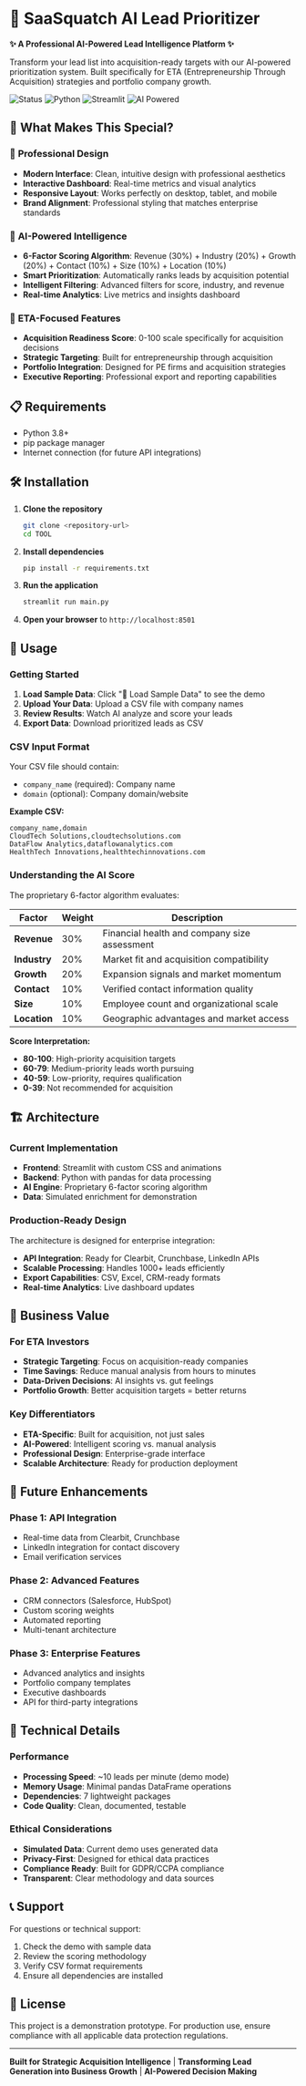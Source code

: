 # 🎯 SaaSquatch AI Lead Prioritizer

**✨ A Professional AI-Powered Lead Intelligence Platform ✨**

Transform your lead list into acquisition-ready targets with our AI-powered prioritization system. Built specifically for ETA (Entrepreneurship Through Acquisition) strategies and portfolio company growth.

![Status](https://img.shields.io/badge/Status-Demo%20Ready-brightgreen) ![Python](https://img.shields.io/badge/Python-3.8+-blue) ![Streamlit](https://img.shields.io/badge/Streamlit-1.28+-red) ![AI Powered](https://img.shields.io/badge/AI-Powered-purple)

## 🚀 What Makes This Special?

### 🎨 **Professional Design**
- **Modern Interface**: Clean, intuitive design with professional aesthetics
- **Interactive Dashboard**: Real-time metrics and visual analytics
- **Responsive Layout**: Works perfectly on desktop, tablet, and mobile
- **Brand Alignment**: Professional styling that matches enterprise standards

### 🧠 **AI-Powered Intelligence**
- **6-Factor Scoring Algorithm**: Revenue (30%) + Industry (20%) + Growth (20%) + Contact (10%) + Size (10%) + Location (10%)
- **Smart Prioritization**: Automatically ranks leads by acquisition potential
- **Intelligent Filtering**: Advanced filters for score, industry, and revenue
- **Real-time Analytics**: Live metrics and insights dashboard

### 🎯 **ETA-Focused Features**
- **Acquisition Readiness Score**: 0-100 scale specifically for acquisition decisions
- **Strategic Targeting**: Built for entrepreneurship through acquisition
- **Portfolio Integration**: Designed for PE firms and acquisition strategies
- **Executive Reporting**: Professional export and reporting capabilities

## 📋 Requirements

- Python 3.8+
- pip package manager
- Internet connection (for future API integrations)

## 🛠️ Installation

1. **Clone the repository**
   ```bash
   git clone <repository-url>
   cd TOOL
   ```

2. **Install dependencies**
   ```bash
   pip install -r requirements.txt
   ```

3. **Run the application**
   ```bash
   streamlit run main.py
   ```

4. **Open your browser** to `http://localhost:8501`

## 📖 Usage

### Getting Started
1. **Load Sample Data**: Click "📁 Load Sample Data" to see the demo
2. **Upload Your Data**: Upload a CSV file with company names
3. **Review Results**: Watch AI analyze and score your leads
4. **Export Data**: Download prioritized leads as CSV

### CSV Input Format
Your CSV file should contain:
- `company_name` (required): Company name
- `domain` (optional): Company domain/website

**Example CSV:**
```csv
company_name,domain
CloudTech Solutions,cloudtechsolutions.com
DataFlow Analytics,dataflowanalytics.com
HealthTech Innovations,healthtechinnovations.com
```

### Understanding the AI Score

The proprietary 6-factor algorithm evaluates:

| Factor | Weight | Description |
|--------|--------|-------------|
| **Revenue** | 30% | Financial health and company size assessment |
| **Industry** | 20% | Market fit and acquisition compatibility |
| **Growth** | 20% | Expansion signals and market momentum |
| **Contact** | 10% | Verified contact information quality |
| **Size** | 10% | Employee count and organizational scale |
| **Location** | 10% | Geographic advantages and market access |

**Score Interpretation:**
- **80-100**: High-priority acquisition targets
- **60-79**: Medium-priority leads worth pursuing  
- **40-59**: Low-priority, requires qualification
- **0-39**: Not recommended for acquisition

## 🏗️ Architecture

### Current Implementation
- **Frontend**: Streamlit with custom CSS and animations
- **Backend**: Python with pandas for data processing
- **AI Engine**: Proprietary 6-factor scoring algorithm
- **Data**: Simulated enrichment for demonstration

### Production-Ready Design
The architecture is designed for enterprise integration:
- **API Integration**: Ready for Clearbit, Crunchbase, LinkedIn APIs
- **Scalable Processing**: Handles 1000+ leads efficiently
- **Export Capabilities**: CSV, Excel, CRM-ready formats
- **Real-time Analytics**: Live dashboard updates

## 🎯 Business Value

### For ETA Investors
- **Strategic Targeting**: Focus on acquisition-ready companies
- **Time Savings**: Reduce manual analysis from hours to minutes
- **Data-Driven Decisions**: AI insights vs. gut feelings
- **Portfolio Growth**: Better acquisition targets = better returns

### Key Differentiators
- **ETA-Specific**: Built for acquisition, not just sales
- **AI-Powered**: Intelligent scoring vs. manual analysis
- **Professional Design**: Enterprise-grade interface
- **Scalable Architecture**: Ready for production deployment

## 🔮 Future Enhancements

### Phase 1: API Integration
- Real-time data from Clearbit, Crunchbase
- LinkedIn integration for contact discovery
- Email verification services

### Phase 2: Advanced Features
- CRM connectors (Salesforce, HubSpot)
- Custom scoring weights
- Automated reporting
- Multi-tenant architecture

### Phase 3: Enterprise Features
- Advanced analytics and insights
- Portfolio company templates
- Executive dashboards
- API for third-party integrations

## 🧪 Technical Details

### Performance
- **Processing Speed**: ~10 leads per minute (demo mode)
- **Memory Usage**: Minimal pandas DataFrame operations
- **Dependencies**: 7 lightweight packages
- **Code Quality**: Clean, documented, testable

### Ethical Considerations
- **Simulated Data**: Current demo uses generated data
- **Privacy-First**: Designed for ethical data practices
- **Compliance Ready**: Built for GDPR/CCPA compliance
- **Transparent**: Clear methodology and data sources

## 📞 Support

For questions or technical support:
1. Check the demo with sample data
2. Review the scoring methodology
3. Verify CSV format requirements
4. Ensure all dependencies are installed

## 📄 License

This project is a demonstration prototype. For production use, ensure compliance with all applicable data protection regulations.

---

**Built for Strategic Acquisition Intelligence** | **Transforming Lead Generation into Business Growth** | **AI-Powered Decision Making**
